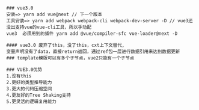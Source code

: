 <!--
 * @Author: your name
 * @Date: 2020-02-23 23:46:36
 * @LastEditTime: 2020-02-24 14:37:12
 * @LastEditors: Please set LastEditors
 * @Description: In User Settings Edit
 * @FilePath: \vue3-ts-app\reademe.md
 -->
```
### vue3.0
安装=> yarn add vue@next // 下一个版本
工具安装=> yarn add webpack webpack-cli webpack-dev-server -D // vue3还没出支持vue的vue-cli工具，所以手动配
vue3  必须用到的插件 yarn add @vue/compiler-sfc vue-loader@next -D

#### vue3.0 废弃了this，没了this，cxt上下文替代,
变量声明没有了data，直接return返回，通过ref包一层进行数据引用来达到数据更新
### template模版可以有多个子节点，vue2只能有一个子节点

### VUE3.0优势
1.没有this
2.更好的类型推导能力
3.更大的代码压缩空间
4.更友好的Tree Shaking支持
5.更灵活的逻辑复用能力
```
